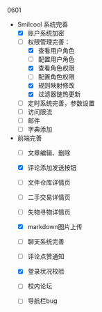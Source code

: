 0601

- Smilcool 系统完善
  - [x] 账户系统加密
  - [ ] 权限管理完善：
    - [x] 查看用户角色
    - [ ] 配置用户角色
    - [x] 查看角色权限
    - [ ] 配置角色权限
    - [x] 规则映射修改
    - [x] 过滤器链热更新
  - [ ] 定时系统完善，参数设置
  - [ ] 访问限流
  - [ ] 邮件
  - [ ] 字典添加
- 前端完善
  - [ ] 文章编辑、删除
  - [x] 评论添加发送按钮
  - [ ] 文件仓库详情页
  - [ ] 二手交易详情页
  - [ ] 失物寻物详情页
  - [x] markdown图片上传
  - [ ] 聊天系统完善
  - [ ] 评论点赞通知
  - [x] 登录状况校验
  - [ ] 校内论坛
  - [ ] 导航栏bug

